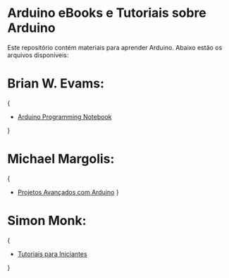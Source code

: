 # Arduino eBooks e Tutoriais sobre Arduino

Este repositório contém materiais para aprender Arduino. Abaixo estão os arquivos disponíveis:

# Brian W. Evams: 
{
- [Arduino Programming Notebook](brian_w.evans/arduino_notebook.pdf)


}

# Michael Margolis:
{
- [Projetos Avançados com Arduino](/MIchaelMargolis/Meichael_Margolis_-_Arduino_Cookbook.pdf)
}

# Simon Monk:
{       
- [Tutoriais para Iniciantes](/SimonMonk/Programming-Arduino.pdf)

}                                                                                                         
